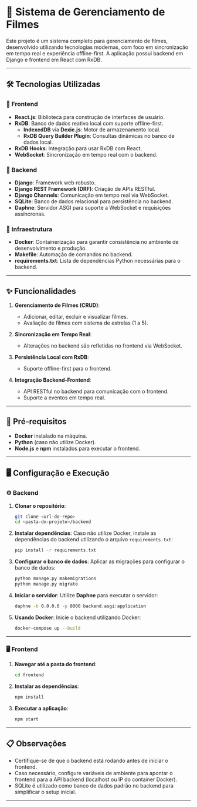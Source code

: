# 🎥 Sistema de Gerenciamento de Filmes

Este projeto é um sistema completo para gerenciamento de filmes, desenvolvido utilizando tecnologias modernas, com foco em sincronização em tempo real e experiência offline-first. A aplicação possui backend em Django e frontend em React com RxDB.

---

## 🛠 Tecnologias Utilizadas

### 🔹 Frontend
- **React.js**: Biblioteca para construção de interfaces de usuário.
- **RxDB**: Banco de dados reativo local com suporte offline-first.
  - **IndexedDB** via **Dexie.js**: Motor de armazenamento local.
  - **RxDB Query Builder Plugin**: Consultas dinâmicas no banco de dados local.
- **RxDB Hooks**: Integração para usar RxDB com React.
- **WebSocket**: Sincronização em tempo real com o backend.

### 🔹 Backend
- **Django**: Framework web robusto.
- **Django REST Framework (DRF)**: Criação de APIs RESTful.
- **Django Channels**: Comunicação em tempo real via WebSocket.
- **SQLite**: Banco de dados relacional para persistência no backend.
- **Daphne**: Servidor ASGI para suporte a WebSocket e requisições assíncronas.

### 🔹 Infraestrutura
- **Docker**: Containerização para garantir consistência no ambiente de desenvolvimento e produção.
- **Makefile**: Automação de comandos no backend.
- **requirements.txt**: Lista de dependências Python necessárias para o backend.

---

## ✨ Funcionalidades

1. **Gerenciamento de Filmes (CRUD)**:
   - Adicionar, editar, excluir e visualizar filmes.
   - Avaliação de filmes com sistema de estrelas (1 a 5).

2. **Sincronização em Tempo Real**:
   - Alterações no backend são refletidas no frontend via WebSocket.

3. **Persistência Local com RxDB**:
   - Suporte offline-first para o frontend.

4. **Integração Backend-Frontend**:
   - API RESTful no backend para comunicação com o frontend.
   - Suporte a eventos em tempo real.

---

## 🚀 Pré-requisitos

- **Docker** instalado na máquina.
- **Python** (caso não utilize Docker).
- **Node.js** e **npm** instalados para executar o frontend.

---

## 🖥 Configuração e Execução

### ⚙️ Backend

1. **Clonar o repositório**:
   ```bash
   git clone <url-do-repo>
   cd <pasta-do-projeto>/backend
   ```

2. **Instalar dependências**:
   Caso não utilize Docker, instale as dependências do backend utilizando o arquivo `requirements.txt`:
   ```bash
   pip install -r requirements.txt
   ```

3. **Configurar o banco de dados**:
   Aplicar as migrações para configurar o banco de dados:
   ```bash
   python manage.py makemigrations
   python manage.py migrate
   ```

4. **Iniciar o servidor**:
   Utilize **Daphne** para executar o servidor:
   ```bash
   daphne -b 0.0.0.0 -p 8000 backend.asgi:application
   ```

5. **Usando Docker**:
   Inicie o backend utilizando Docker:
   ```bash
   docker-compose up --build
   ```

---

### 🖥 Frontend

1. **Navegar até a pasta do frontend**:
   ```bash
   cd frontend
   ```

2. **Instalar as dependências**:
   ```bash
   npm install
   ```

3. **Executar a aplicação**:
   ```bash
   npm start
   ```

---

## 📋 Observações

- Certifique-se de que o backend está rodando antes de iniciar o frontend.
- Caso necessário, configure variáveis de ambiente para apontar o frontend para a API backend (localhost ou IP do container Docker).
- SQLite é utilizado como banco de dados padrão no backend para simplificar o setup inicial.

---
